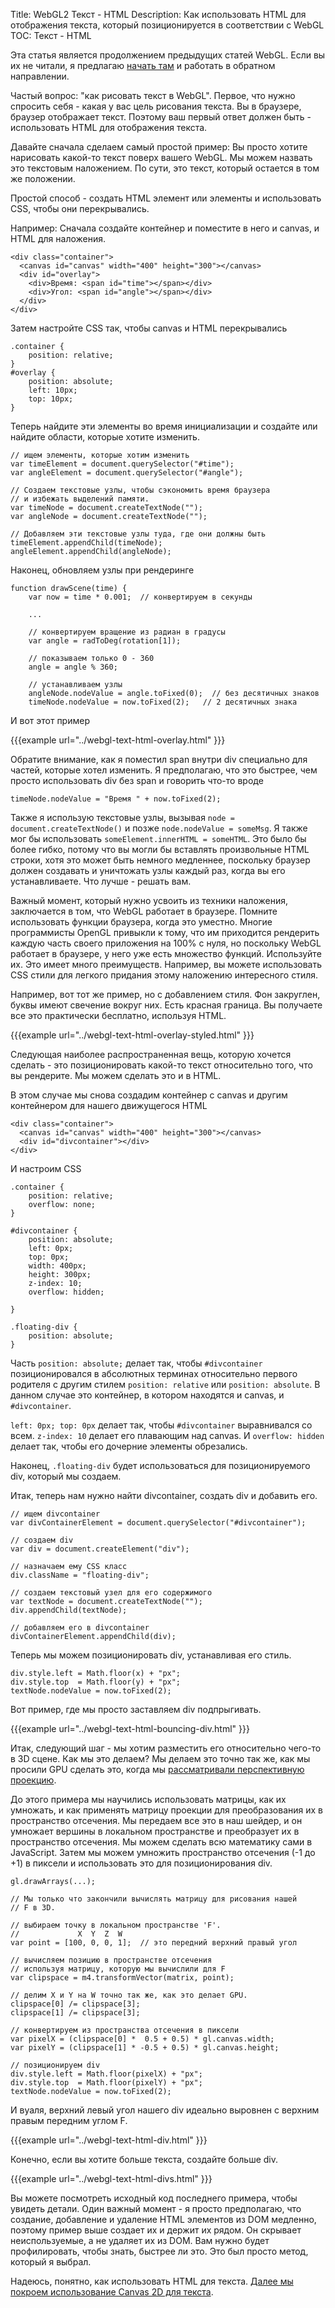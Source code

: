 Title: WebGL2 Текст - HTML
Description: Как использовать HTML для отображения текста, который позиционируется в соответствии с WebGL
TOC: Текст - HTML


Эта статья является продолжением предыдущих статей WebGL.
Если вы их не читали, я предлагаю [начать там](webgl-3d-perspective.html)
и работать в обратном направлении.

Частый вопрос: "как рисовать текст в WebGL". Первое, что нужно спросить себя -
какая у вас цель рисования текста. Вы в браузере, браузер отображает текст.
Поэтому ваш первый ответ должен быть - использовать HTML для отображения текста.

Давайте сначала сделаем самый простой пример: Вы просто хотите нарисовать какой-то текст поверх
вашего WebGL. Мы можем назвать это текстовым наложением. По сути, это текст, который остается
в том же положении.

Простой способ - создать HTML элемент или элементы и использовать CSS, чтобы они перекрывались.

Например: Сначала создайте контейнер и поместите в него и canvas, и HTML для наложения.

    <div class="container">
      <canvas id="canvas" width="400" height="300"></canvas>
      <div id="overlay">
        <div>Время: <span id="time"></span></div>
        <div>Угол: <span id="angle"></span></div>
      </div>
    </div>

Затем настройте CSS так, чтобы canvas и HTML перекрывались

    .container {
        position: relative;
    }
    #overlay {
        position: absolute;
        left: 10px;
        top: 10px;
    }

Теперь найдите эти элементы во время инициализации и создайте или найдите области, которые хотите
изменить.

    // ищем элементы, которые хотим изменить
    var timeElement = document.querySelector("#time");
    var angleElement = document.querySelector("#angle");

    // Создаем текстовые узлы, чтобы сэкономить время браузера
    // и избежать выделений памяти.
    var timeNode = document.createTextNode("");
    var angleNode = document.createTextNode("");

    // Добавляем эти текстовые узлы туда, где они должны быть
    timeElement.appendChild(timeNode);
    angleElement.appendChild(angleNode);

Наконец, обновляем узлы при рендеринге

    function drawScene(time) {
        var now = time * 0.001;  // конвертируем в секунды

        ...

        // конвертируем вращение из радиан в градусы
        var angle = radToDeg(rotation[1]);

        // показываем только 0 - 360
        angle = angle % 360;

        // устанавливаем узлы
        angleNode.nodeValue = angle.toFixed(0);  // без десятичных знаков
        timeNode.nodeValue = now.toFixed(2);   // 2 десятичных знака

И вот этот пример

{{{example url="../webgl-text-html-overlay.html" }}}

Обратите внимание, как я поместил span внутри div специально для частей, которые хотел изменить. Я предполагаю,
что это быстрее, чем просто использовать div без span и говорить что-то вроде

    timeNode.nodeValue = "Время " + now.toFixed(2);

Также я использую текстовые узлы, вызывая `node = document.createTextNode()` и позже `node.nodeValue = someMsg`.
Я также мог бы использовать `someElement.innerHTML = someHTML`. Это было бы более гибко, потому что вы могли бы
вставлять произвольные HTML строки, хотя это может быть немного медленнее, поскольку браузер должен создавать
и уничтожать узлы каждый раз, когда вы его устанавливаете. Что лучше - решать вам.

Важный момент, который нужно усвоить из техники наложения, заключается в том, что WebGL работает в браузере. Помните
использовать функции браузера, когда это уместно. Многие программисты OpenGL привыкли к тому, что им приходится рендерить
каждую часть своего приложения на 100% с нуля, но поскольку WebGL работает в браузере, у него уже есть
множество функций. Используйте их. Это имеет много преимуществ. Например, вы можете использовать CSS стили для
легкого придания этому наложению интересного стиля.

Например, вот тот же пример, но с добавлением стиля. Фон закруглен, буквы имеют
свечение вокруг них. Есть красная граница. Вы получаете все это практически бесплатно, используя HTML.

{{{example url="../webgl-text-html-overlay-styled.html" }}}

Следующая наиболее распространенная вещь, которую хочется сделать - это позиционировать какой-то текст относительно того, что вы рендерите.
Мы можем сделать это и в HTML.

В этом случае мы снова создадим контейнер с canvas и другим контейнером для нашего движущегося HTML

    <div class="container">
      <canvas id="canvas" width="400" height="300"></canvas>
      <div id="divcontainer"></div>
    </div>

И настроим CSS

    .container {
        position: relative;
        overflow: none;
    }

    #divcontainer {
        position: absolute;
        left: 0px;
        top: 0px;
        width: 400px;
        height: 300px;
        z-index: 10;
        overflow: hidden;

    }

    .floating-div {
        position: absolute;
    }

Часть `position: absolute;` делает так, чтобы `#divcontainer` позиционировался в абсолютных терминах относительно
первого родителя с другим стилем `position: relative` или `position: absolute`. В данном случае
это контейнер, в котором находятся и canvas, и `#divcontainer`.

`left: 0px; top: 0px` делает так, чтобы `#divcontainer` выравнивался со всем. `z-index: 10` делает
его плавающим над canvas. И `overflow: hidden` делает так, чтобы его дочерние элементы обрезались.

Наконец, `.floating-div` будет использоваться для позиционируемого div, который мы создаем.

Итак, теперь нам нужно найти divcontainer, создать div и добавить его.

    // ищем divcontainer
    var divContainerElement = document.querySelector("#divcontainer");

    // создаем div
    var div = document.createElement("div");

    // назначаем ему CSS класс
    div.className = "floating-div";

    // создаем текстовый узел для его содержимого
    var textNode = document.createTextNode("");
    div.appendChild(textNode);

    // добавляем его в divcontainer
    divContainerElement.appendChild(div);


Теперь мы можем позиционировать div, устанавливая его стиль.

    div.style.left = Math.floor(x) + "px";
    div.style.top  = Math.floor(y) + "px";
    textNode.nodeValue = now.toFixed(2);

Вот пример, где мы просто заставляем div подпрыгивать.

{{{example url="../webgl-text-html-bouncing-div.html" }}}

Итак, следующий шаг - мы хотим разместить его относительно чего-то в 3D сцене.
Как мы это делаем? Мы делаем это точно так же, как мы просили GPU сделать это, когда мы
[рассматривали перспективную проекцию](webgl-3d-perspective.html).

До этого примера мы научились использовать матрицы, как их умножать,
и как применять матрицу проекции для преобразования их в пространство отсечения. Мы передаем все
это в наш шейдер, и он умножает вершины в локальном пространстве и преобразует
их в пространство отсечения. Мы можем сделать всю математику сами в JavaScript.
Затем мы можем умножить пространство отсечения (-1 до +1) в пиксели и использовать
это для позиционирования div.

    gl.drawArrays(...);

    // Мы только что закончили вычислять матрицу для рисования нашей
    // F в 3D.

    // выбираем точку в локальном пространстве 'F'.
    //             X  Y  Z  W
    var point = [100, 0, 0, 1];  // это передний верхний правый угол

    // вычисляем позицию в пространстве отсечения
    // используя матрицу, которую мы вычислили для F
    var clipspace = m4.transformVector(matrix, point);

    // делим X и Y на W точно так же, как это делает GPU.
    clipspace[0] /= clipspace[3];
    clipspace[1] /= clipspace[3];

    // конвертируем из пространства отсечения в пиксели
    var pixelX = (clipspace[0] *  0.5 + 0.5) * gl.canvas.width;
    var pixelY = (clipspace[1] * -0.5 + 0.5) * gl.canvas.height;

    // позиционируем div
    div.style.left = Math.floor(pixelX) + "px";
    div.style.top  = Math.floor(pixelY) + "px";
    textNode.nodeValue = now.toFixed(2);

И вуаля, верхний левый угол нашего div идеально выровнен
с верхним правым передним углом F.

{{{example url="../webgl-text-html-div.html" }}}

Конечно, если вы хотите больше текста, создайте больше div.

{{{example url="../webgl-text-html-divs.html" }}}

Вы можете посмотреть исходный код последнего примера, чтобы увидеть
детали. Один важный момент - я просто предполагаю, что
создание, добавление и удаление HTML элементов из DOM
медленно, поэтому пример выше создает их и держит их
рядом. Он скрывает неиспользуемые, а не удаляет их
из DOM. Вам нужно будет профилировать, чтобы знать, быстрее ли это.
Это был просто метод, который я выбрал.

Надеюсь, понятно, как использовать HTML для текста. [Далее мы
покроем использование Canvas 2D для текста](webgl-text-canvas2d.html). 